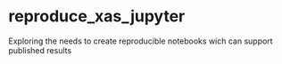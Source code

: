# reproduce_xas_jupyter
Exploring the needs to create reproducible notebooks wich can support published results
